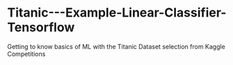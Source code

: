 # Titanic---Example-Linear-Classifier-Tensorflow

Getting to know basics of ML with the Titanic Dataset selection from Kaggle Competitions
